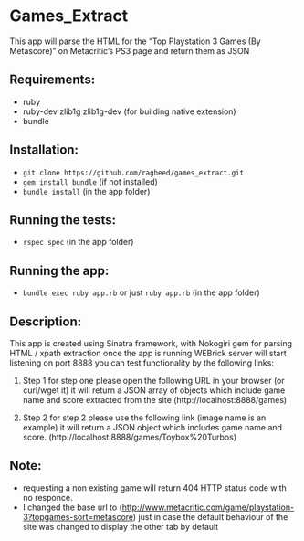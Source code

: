 # Games_Extract
This app will parse the HTML for the “Top Playstation 3 Games (By Metascore)” on Metacritic’s PS3 page and return them as JSON

## Requirements:
* ruby
* ruby-dev zlib1g zlib1g-dev (for building native extension)
* bundle

## Installation:
* `git clone https://github.com/ragheed/games_extract.git`
* `gem install bundle` (if not installed)
* `bundle install` (in the app folder)

## Running the tests:
* `rspec spec` (in the app folder)

## Running the app:
* `bundle exec ruby app.rb` or just `ruby app.rb` (in the app folder)

## Description:
This app is created using Sinatra framework, with Nokogiri gem for parsing HTML / xpath extraction
once the app is running WEBrick server will start listening on port 8888
you can test functionality by the following links:

1. Step 1 
for step one please open the following URL in your browser (or curl/wget it) it will return a JSON array of objects which include game name and score extracted from the site
(http://localhost:8888/games)

2. Step 2
for step 2 please use the following link (image name is an example) it will return a JSON object which includes game name and score. 
(http://localhost:8888/games/Toybox%20Turbos)

## Note:
* requesting a non existing game will return 404 HTTP status code with no responce.
* I changed the base url to (http://www.metacritic.com/game/playstation-3?topgames-sort=metascore) just in case the default behaviour of the site was changed to display the other tab by default

